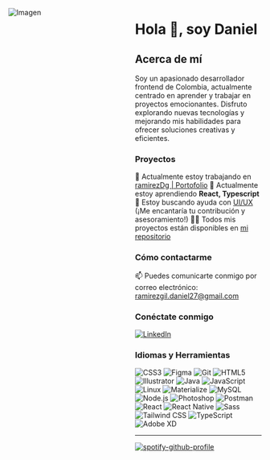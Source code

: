 <div style="display: flex;">

<!-- Columna izquierda -->
<div style="flex: 1;">
  
![Imagen](https://e0.pxfuel.com/wallpapers/560/541/desktop-wallpaper-waneella-on-twitter-pixel-art-background-art-background-anime-scenery-pixel-art-japan.jpg)

</div>


<!-- Columna derecha -->
<div style="flex: 1;">
  
# Hola 👋, soy Daniel

## Acerca de mí
Soy un apasionado desarrollador frontend de Colombia, actualmente centrado en aprender y trabajar en proyectos emocionantes. Disfruto explorando nuevas tecnologías y mejorando mis habilidades para ofrecer soluciones creativas y eficientes.

### Proyectos
 🔭 Actualmente estoy trabajando en [ramirezDg | Portofolio](https://github.com/ramirezDg/ramirezDg-app)
 🌱 Actualmente estoy aprendiendo **React, Typescript**
 🤝 Estoy buscando ayuda con [UI/UX](#) (¡Me encantaría tu contribución y asesoramiento!)
 👨‍💻 Todos mis proyectos están disponibles en [mi repositorio](https://github.com/ramirezDg?tab=repositories)

### Cómo contactarme
 📫 Puedes comunicarte conmigo por correo electrónico: [ramirezgil.daniel27@gmail.com](mailto:ramirezgil.daniel27@gmail.com)

### Conéctate conmigo
 [![LinkedIn](https://img.shields.io/badge/LinkedIn-ramirezdg27-blue)](https://linkedin.com/in/ramirezdg27)
  
### Idiomas y Herramientas
![CSS3](https://img.shields.io/badge/-CSS3-1572B6?style=flat-square&logo=css3&logoColor=white)
![Figma](https://img.shields.io/badge/-Figma-F24E1E?style=flat-square&logo=figma&logoColor=white)
![Git](https://img.shields.io/badge/-Git-F05032?style=flat-square&logo=git&logoColor=white)
![HTML5](https://img.shields.io/badge/-HTML5-E34F26?style=flat-square&logo=html5&logoColor=white)
![Illustrator](https://img.shields.io/badge/-Illustrator-FF9A00?style=flat-square&logo=adobe-illustrator&logoColor=white)
![Java](https://img.shields.io/badge/-Java-007396?style=flat-square&logo=java&logoColor=white)
![JavaScript](https://img.shields.io/badge/-JavaScript-F7DF1E?style=flat-square&logo=javascript&logoColor=black)
![Linux](https://img.shields.io/badge/-Linux-000000?style=flat-square&logo=linux&logoColor=white)
![Materialize](https://img.shields.io/badge/-Materialize-757575?style=flat-square&logo=materialize&logoColor=white)
![MySQL](https://img.shields.io/badge/-MySQL-4479A1?style=flat-square&logo=mysql&logoColor=white)
![Node.js](https://img.shields.io/badge/-Node.js-339933?style=flat-square&logo=node.js&logoColor=white)
![Photoshop](https://img.shields.io/badge/-Photoshop-31A8FF?style=flat-square&logo=adobe-photoshop&logoColor=white)
![Postman](https://img.shields.io/badge/-Postman-FF6C37?style=flat-square&logo=postman&logoColor=white)
![React](https://img.shields.io/badge/-React-61DAFB?style=flat-square&logo=react&logoColor=black)
![React Native](https://img.shields.io/badge/-React_Native-61DAFB?style=flat-square&logo=react&logoColor=black)
![Sass](https://img.shields.io/badge/-Sass-CC6699?style=flat-square&logo=sass&logoColor=white)
![Tailwind CSS](https://img.shields.io/badge/-Tailwind_CSS-38B2AC?style=flat-square&logo=tailwind-css&logoColor=white)
![TypeScript](https://img.shields.io/badge/-TypeScript-3178C6?style=flat-square&logo=typescript&logoColor=white)
![Adobe XD](https://img.shields.io/badge/-Adobe_XD-FF61F6?style=flat-square&logo=adobe-xd&logoColor=white)

___

[![spotify-github-profile](https://spotify-github-profile.vercel.app/api/view?uid=31vnnr2d2vxtffxijpa2dnyy3avm&cover_image=true&theme=default&show_offline=false&background_color=121212&interchange=false&bar_color=53b14f&bar_color_cover=false)](https://github.com/kittinan/spotify-github-profile)

</div>

</div>
